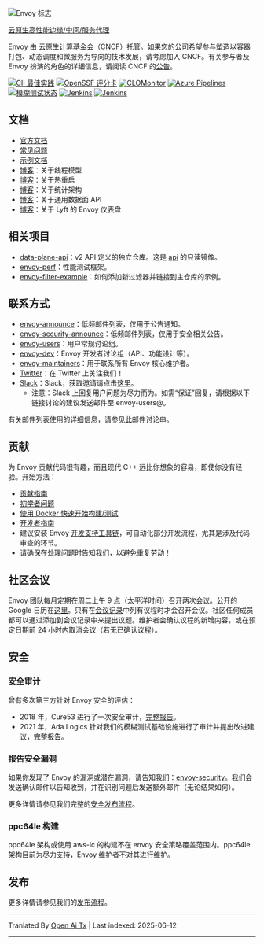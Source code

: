 ![Envoy 标志](https://github.com/envoyproxy/artwork/blob/main/PNG/Envoy_Logo_Final_PANTONE.png)

[云原生高性能边缘/中间/服务代理](https://www.envoyproxy.io/)

Envoy 由 [云原生计算基金会](https://cncf.io)（CNCF）托管。如果您的公司希望参与塑造以容器打包、动态调度和微服务为导向的技术发展，请考虑加入 CNCF。有关参与者及 Envoy 扮演的角色的详细信息，请阅读 CNCF 的[公告](https://www.cncf.io/blog/2017/09/13/cncf-hosts-envoy/)。

[![CII 最佳实践](https://bestpractices.coreinfrastructure.org/projects/1266/badge)](https://bestpractices.coreinfrastructure.org/projects/1266)
[![OpenSSF 评分卡](https://api.securityscorecards.dev/projects/github.com/envoyproxy/envoy/badge)](https://securityscorecards.dev/viewer/?uri=github.com/envoyproxy/envoy)
[![CLOMonitor](https://img.shields.io/endpoint?url=https://clomonitor.io/api/projects/cncf/envoy/badge)](https://clomonitor.io/projects/cncf/envoy)
[![Azure Pipelines](https://dev.azure.com/cncf/envoy/_apis/build/status/11?branchName=main)](https://dev.azure.com/cncf/envoy/_build/latest?definitionId=11&branchName=main)
[![模糊测试状态](https://oss-fuzz-build-logs.storage.googleapis.com/badges/envoy.svg)](https://bugs.chromium.org/p/oss-fuzz/issues/list?sort=-opened&can=1&q=proj:envoy)
[![Jenkins](https://powerci.osuosl.org/buildStatus/icon?job=build-envoy-static-master&subject=ppc64le%20build)](https://powerci.osuosl.org/job/build-envoy-static-master/)
[![Jenkins](https://ibmz-ci.osuosl.org/buildStatus/icon?job=Envoy_IBMZ_CI&subject=s390x%20build)](https://ibmz-ci.osuosl.org/job/Envoy_IBMZ_CI/)

## 文档

* [官方文档](https://www.envoyproxy.io/)
* [常见问题](https://www.envoyproxy.io/docs/envoy/latest/faq/overview)
* [示例文档](https://github.com/envoyproxy/examples/)
* [博客](https://medium.com/@mattklein123/envoy-threading-model-a8d44b922310)：关于线程模型
* [博客](https://medium.com/@mattklein123/envoy-hot-restart-1d16b14555b5)：关于热重启
* [博客](https://medium.com/@mattklein123/envoy-stats-b65c7f363342)：关于统计架构
* [博客](https://medium.com/@mattklein123/the-universal-data-plane-api-d15cec7a)：关于通用数据面 API
* [博客](https://medium.com/@mattklein123/lyfts-envoy-dashboards-5c91738816b1)：关于 Lyft 的 Envoy 仪表盘

## 相关项目

* [data-plane-api](https://github.com/envoyproxy/data-plane-api)：v2 API 定义的独立仓库。这是 [api](https://raw.githubusercontent.com/envoyproxy/envoy/main/api/) 的只读镜像。
* [envoy-perf](https://github.com/envoyproxy/envoy-perf)：性能测试框架。
* [envoy-filter-example](https://github.com/envoyproxy/envoy-filter-example)：如何添加新过滤器并链接到主仓库的示例。

## 联系方式

* [envoy-announce](https://groups.google.com/forum/#!forum/envoy-announce)：低频邮件列表，仅用于公告通知。
* [envoy-security-announce](https://groups.google.com/forum/#!forum/envoy-security-announce)：低频邮件列表，仅用于安全相关公告。
* [envoy-users](https://groups.google.com/forum/#!forum/envoy-users)：用户常规讨论组。
* [envoy-dev](https://groups.google.com/forum/#!forum/envoy-dev)：Envoy 开发者讨论组（API、功能设计等）。
* [envoy-maintainers](https://groups.google.com/forum/#!forum/envoy-maintainers)：用于联系所有 Envoy 核心维护者。
* [Twitter](https://twitter.com/EnvoyProxy/)：在 Twitter 上关注我们！
* [Slack](https://envoyproxy.slack.com/)：Slack，获取邀请请点击[这里](https://communityinviter.com/apps/envoyproxy/envoy)。
  * 注意：Slack 上回复用户问题为尽力而为。如需“保证”回复，请根据以下链接讨论的建议发送邮件至 envoy-users@。

有关邮件列表使用的详细信息，请参见[此](https://groups.google.com/forum/#!topic/envoy-announce/l9zjYsnS3TY)邮件讨论串。

## 贡献

为 Envoy 贡献代码很有趣，而且现代 C++ 远比你想象的容易，即使你没有经验。开始方法：

* [贡献指南](https://raw.githubusercontent.com/envoyproxy/envoy/main/CONTRIBUTING.md)
* [初学者问题](https://github.com/envoyproxy/envoy/issues?q=is%3Aopen+is%3Aissue+label%3Abeginner)
* [使用 Docker 快速开始构建/测试](https://raw.githubusercontent.com/envoyproxy/envoy/main/ci#building-and-running-tests-as-a-developer)
* [开发者指南](https://raw.githubusercontent.com/envoyproxy/envoy/main/DEVELOPER.md)
* 建议安装 Envoy [开发支持工具链](https://github.com/envoyproxy/envoy/blob/main/support/README.md)，可自动化部分开发流程，尤其是涉及代码审查的环节。
* 请确保在处理问题时告知我们，以避免重复劳动！

## 社区会议

Envoy 团队每月定期在周二上午 9 点（太平洋时间）召开两次会议。公开的 Google 日历在[这里](https://goo.gl/PkDijT)。只有在[会议记录](https://goo.gl/5Cergb)中列有议程时才会召开会议。社区任何成员都可以通过添加到会议记录中来提出议题。维护者会确认议程的新增内容，或在预定日期前 24 小时内取消会议（若无已确认议程）。

## 安全

### 安全审计

曾有多次第三方针对 Envoy 安全的评估：
* 2018 年，Cure53 进行了一次安全审计，[完整报告](https://raw.githubusercontent.com/envoyproxy/envoy/main/docs/security/audit_cure53_2018.pdf)。
* 2021 年，Ada Logics 针对我们的模糊测试基础设施进行了审计并提出改进建议，[完整报告](https://raw.githubusercontent.com/envoyproxy/envoy/main/docs/security/audit_fuzzer_adalogics_2021.pdf)。

### 报告安全漏洞

如果你发现了 Envoy 的漏洞或潜在漏洞，请告知我们：[envoy-security](mailto:envoy-security@googlegroups.com)。我们会发送确认邮件以告知收到，并在识别问题后发送额外邮件（无论结果如何）。

更多详情请参见我们完整的[安全发布流程](https://raw.githubusercontent.com/envoyproxy/envoy/main/SECURITY.md)。

### ppc64le 构建

ppc64le 架构或使用 aws-lc 的构建不在 envoy 安全策略覆盖范围内。ppc64le 架构目前为尽力支持，Envoy 维护者不对其进行维护。

## 发布

更多详情请参见我们的[发布流程](https://github.com/envoyproxy/envoy/blob/main/RELEASES.md)。

---

Tranlated By [Open Ai Tx](https://github.com/OpenAiTx/OpenAiTx) | Last indexed: 2025-06-12

---